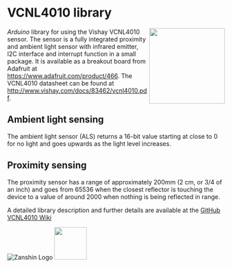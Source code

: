 # VCNL4010 library
<img src="https://github.com/SV-Zanshin/VCNL4010/blob/master/Images//VCNL4010_square.jpg" width="175" align="right"/> *Arduino* library for using the Vishay VCNL4010 sensor. The sensor is a fully integrated proximity and ambient light sensor with infrared emitter, I2C interface and interrupt function in a small package. It is available as a breakout board from Adafruit at https://www.adafruit.com/product/466.  The VCNL4010 datasheet can be found at  http://www.vishay.com/docs/83462/vcnl4010.pdf.

## Ambient light sensing
The ambient light sensor (ALS) returns a 16-bit value starting at close to 0 for no light and goes upwards as the light level increases.

## Proximity sensing
The proximity sensor has a range of approximately 200mm (2 cm, or 3/4 of an inch) and goes from 65536 when the closest reflector is touching the device to a value of around 2000 when nothing is being reflected in range.

A detailed library description and further details are available at the [GitHub VCNL4010 Wiki](https://github.com/SV-Zanshin/VCNL4010/wiki)

![Zanshin Logo](https://www.sv-zanshin.com/r/images/site/gif/zanshinkanjitiny.gif) <img src="https://www.sv-zanshin.com/r/images/site/gif/zanshintext.gif" width="75"/>
